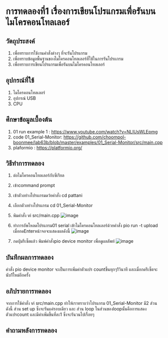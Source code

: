 # การทดลองที่1 เรื่องการเขียนโปรแกรมเพื่อรันบนไมโครคอนโทลเลอร์
## วัตถุประสงค์
1. เพื่อทราบการใช้งานคำสั่งต่างๆ ที่จะรันโปรแกรม
2. เพื่อทราบข้อมูลพื้นฐานของไมโครคอนโทลเลอร์ที่ใช้ในการรันโปรเเกรม
3. เพื่อทราบการเขียนโปรแกรมเพื่อรันบนไมโครคอนโทลเลอร์
## อุปกรณ์ที่ใช้
1. ไมโครคอนโทลเลอร์
2. อุปกรณ์ USB
3. CPU
## ศึกษาข้อมูลเบื้องต้น
1. 01 run example 1 : https://www.youtube.com/watch?v=NLIUsWLEpmg
2. code 01_Serial-Monitor: https://github.com/choompol-boonmee/lab63b/blob/master/examples/01_Serial-Monitor/src/main.cpp
3. plaformio : https://platformio.org/
## วิธีทำการทดลอง
1. ต่อไมโครคอนโทลเลอร์กับซีเรียล
2. เข้าcommand prompt
3. เข้าตัวอย่างโปรแกรมดว้ยคำสั่ง cd pattani 
4. เลือกตัวอย่างโปรแกรม cd 01_Serial-Monitor
5. พิมคำสั่ง vi src/main.cpp 
![image](https://user-images.githubusercontent.com/80883602/112285674-260c9b00-8cbd-11eb-9878-5c38f94982d6.png)

6. ทำการอัพโหลดโปรแกรม01 serial เข้าไมโครคอนโทลเลอร์ด้วยคำสั่ง pio run -t upload เมื่อกดEnterหน้าจอจะแสดงผลดังนี้
![image](https://user-images.githubusercontent.com/80883602/112288245-ba77fd00-8cbf-11eb-820d-8874b030f167.png)

7. กดปุ่มรีเซ็ตแล้ว พิมพ์คำสั่งpio device monitor เพื่อดูผลลัพท์
![image](https://user-images.githubusercontent.com/80883602/112288793-4853e800-8cc0-11eb-9484-61c8961a1d45.png)

## บันทึกผลการทดลอง
คำสั่ง pio device monitor จะเป็นการเพิ่มค่าตัวแปร countขึ้นทุกๆ1วินาที และเมื่อกดรีเซ็ตจะนับ1ใหม่อีกครั้ง
## อภิปรายการทดลอง
จากการใช้คำสั่ง vi src/main.cpp ทำให้เราทราบว่าโปรแกรม 01_Serial-Monitor มี2 ส่วน ดังนี้
ส่วน set up ซึ่งจะรันแค่รอบเดียว และ ส่วน loop ในส่วนของloopนั้นคือการแสดง ตัวแปรcount และมีค่าเพิ่มขึ้นที่ละ1 ซึ่งจะรันวนไปเรื่อยๆ
## คำถามหลังการทดลอง
